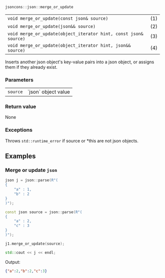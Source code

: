 ```c++
jsoncons::json::merge_or_update
```

<table>
  <tr>
    <td><code>void merge_or_update(const json& source)</code></td>
    <td>(1)</td> 
  </tr>
  <tr>
    <td><code>void merge_or_update(json&& source)</code></td>
    <td>(2)</td> 
  </tr>
  <tr>
    <td><code>void merge_or_update(object_iterator hint, const json& source)</code></td>
    <td>(3)</td> 
  </tr>
  <tr>
    <td><code>void merge_or_update(object_iterator hint, json&& source)</code></td>
    <td>(4)</td> 
  </tr>
</table>

Inserts another json object's key-value pairs into a json object, or assigns them if they already exist.

### Parameters

<table>
  <tr>
    <td><code>source</code></td>
    <td>`json` object value</td> 
  </tr>
</table>

### Return value

None

### Exceptions

Throws `std::runtime_error` if source or *this are not json objects.

## Examples

### Merge or update `json`

```c++
json j = json::parse(R"(
{
    "a" : 1,
    "b" : 2
}
)");

const json source = json::parse(R"(
{
    "a" : 2,
    "c" : 3
}
)");

j1.merge_or_update(source);

std::cout << j << endl;
```
Output:

```json
{"a":2,"b":2,"c":3}
```

